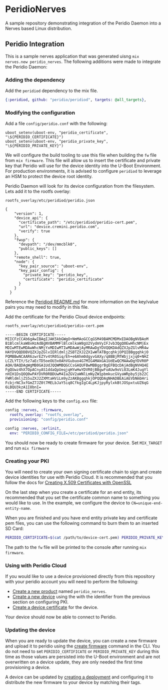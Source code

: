 # PeridioNerves

A sample repository demonstrating integration of the Peridio Daemon into a Nerves based Linux distribution.

## Peridio Integration

This is a sample nerves application that was generated uisng `mix nerves.new peridio_nerves`. The following additions were made to integrate the Peridio Daemon:

### Adding the dependency

Add the `peridiod` dependency to the mix file.

```elixir
{:peridiod, github: "peridio/peridiod", targets: @all_targets},
```

### Modifying the configuration

Add a file `config/peridio.conf` with the following:

```text
uboot_setenv(uboot-env, "peridio_certificate", "\${PERIDIO_CERTIFICATE}")
uboot_setenv(uboot-env, "peridio_private_key", "\${PERIDIO_PRIVATE_KEY}")
```

We will configure the build tooling to use this file when building the `fw` file from `mix firmware`. This file will allow us to insert the certificate
and private key that Peridio will use for the device identity into the U-Boot Environment. For production environments, it is advised to configure `peridiod`
to leverage an HSM to protect the device root identity.

Peridio Daemon will look for its device configuration from the filesystem. Lets add it to the rootfs overlay:

`rootfs_overlay/etc/peridiod/peridio.json`

```text
{
    "version": 1,
    "device_api": {
      "certificate_path": "/etc/peridiod/peridio-cert.pem",
      "url": "device.cremini.peridio.com",
      "verify": true
    },
    "fwup": {
      "devpath": "/dev/mmcblk0",
      "public_keys": []
    },
    "remote_shell": true,
    "node": {
      "key_pair_source": "uboot-env",
      "key_pair_config": {
        "private_key": "peridio_key",
        "certificate": "peridio_certificate"
      }
    }
  }
```

Reference the [Peridiod README.md](https://github.com/peridio/peridiod/blob/main/README.md) for more information on the key/value pairs you may need to modify in this file.

Add the certificate for the Peridio Cloud device endpoints:

`rootfs_overlay/etc/peridiod/peridio-cert.pem`

```text
-----BEGIN CERTIFICATE-----
MIICFzCCAb6gAwIBAgIJAK5kbGWgO+NmMAoGCCqGSM49BAMCMDMxEDAOBgNVBAoM
B1BlcmlkaW8xHzAdBgNVBAMMFlBlcmlkaW8gU2VydmVyIFJvb3QgQ0EwHhcNMjEx
MDIwMTEwMDAwWhcNMjYxMDIwMTIwMDAwWjAyMRAwDgYDVQQKDAdQZXJpZGlvMR4w
HAYDVQQDDBVQZXJpZGlvIERldmljZSBTZXJ2ZXIwWTATBgcqhkjOPQIBBggqhkjO
PQMBBwNCAAR6zwrEZYv4tR0Siq/Eh+e6Ahm0dgyvGAXy/q8BBjMfWbjjxjq0+NHZ
LCZLYTIY/Sz7aEcTD5oeOU3x0AhVGubuo4G7MIG4MAkGA1UdEwQCMAAwDgYDVR0P
AQH/BAQDAgWgMB0GA1UdJQQWMBQGCCsGAQUFBwMBBggrBgEFBQcDAjAdBgNVHQ4E
FgQUwz4hX7OpACnyAS1ddaQpUeqjqHYwHwYDVR0jBBgwFoAUw9oVi83LmK4JugYl
nHIH1DsQOQ0wPAYDVR0RBDUwM4IaZGV2aWNlLmNyZW1pbmkucGVyaWRpby5jb22C
FWRldmljZS5uZXJ2ZXMtaHViLm9yZzAKBggqhkjOPQQDAgNHADBEAiAEVbNmbHri
FcbjrNC3xfGmZ7JZ0t7MELbJaY5iq8CfkgIgC4LpKJjpyRylxkBtJOSpxtuUZ6qG
6LBQU3kzA1I8bnI=
-----END CERTIFICATE-----

```

Add the following keys to the `config.exs` file:

```elixir
config :nerves, :firmware,
  rootfs_overlay: "rootfs_overlay",
  provisioning: "config/peridio.conf"

config :nerves, :erlinit,
  env: "PERIDIO_CONFIG_FILE=/etc/peridiod/peridio.json"
```

You should now be ready to create firmware for your device. Set `MIX_TARGET` and run `mix firmware`

### Creating your PKI

You will need to create your own signing certificate chain to sign and create device identities for use with Peridio Cloud.
It is recommended that you follow the docs for [Creating X.509 Certificates with OpenSSL](https://docs.peridio.com/platform/guides/creating-x509-certificates-with-openssl)

On the last step when you create a certificate for an end entity, its recommended that you set the certificate common name to something you would like to use.
In the example, we configure the device to `CN=unique-end-entity-name`.

When you are finished and you have end entity private key and certificate pem files, you can use the following command to burn them to an inserted SD Card:

```bash
PERIDIO_CERTIFICATE=$(cat /path/to/device-cert.pem) PERIDIO_PRIVATE_KEY=$(cat /path/to/device-private-key.pem) fwup /path/to/app.fw
```

The path to the `fw` file will be printed to the console after running `mix firmware`.

### Using with Peridio Cloud

If you would like to use a device provisioned directly from this repository with your peridio account you will need to perform the following:

* [Create a new product](https://docs.peridio.com/cli/products-v2/create) named `peridio_nerves`.
* [Create a new device](https://docs.peridio.com/cli/devices/create) using the with the identifier from the previous section on configuring PKI.
* [Create a device certificate](https://docs.peridio.com/cli/device-certificates/create) for the device.

Your device should now be able to connect to Peridio.

### Updating the device

When you are ready to update the device, you can create a new firmware and upload it to peridio using the [create firmware](https://docs.peridio.com/cli/firmwares/create) command
in the CLI. You do not need to set `PERIDIO_CERTIFICATE` or `PERIDIO_PRIVATE_KEY` during this time as those values are persisted into the U-Boot environment and are not overwritten
on a device update, they are only needed the first time provisioning a device.

A device can be updated by [creating a deployment](https://docs.peridio.com/cli/deployments/create) and configuring it to distribute the new firmware to your device by matching their tags.
